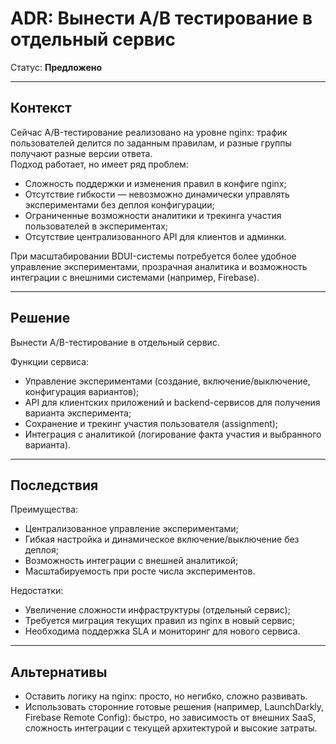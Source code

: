 # ADR: Вынести A/B тестирование в отдельный сервис

Статус: **Предложено**

---

## Контекст

Сейчас A/B-тестирование реализовано на уровне nginx: трафик пользователей делится по заданным правилам, и разные группы
получают разные версии ответа.  
Подход работает, но имеет ряд проблем:

- Сложность поддержки и изменения правил в конфиге nginx;
- Отсутствие гибкости — невозможно динамически управлять экспериментами без деплоя конфигурации;
- Ограниченные возможности аналитики и трекинга участия пользователей в экспериментах;
- Отсутствие централизованного API для клиентов и админки.

При масштабировании BDUI-системы потребуется более удобное управление экспериментами, прозрачная аналитика и возможность
интеграции с внешними системами (например, Firebase).

---

## Решение

Вынести A/B-тестирование в отдельный сервис.

Функции сервиса:

- Управление экспериментами (создание, включение/выключение, конфигурация вариантов);
- API для клиентских приложений и backend-сервисов для получения варианта эксперимента;
- Сохранение и трекинг участия пользователя (assignment);
- Интеграция с аналитикой (логирование факта участия и выбранного варианта).

---

## Последствия

Преимущества:

+ Централизованное управление экспериментами;
+ Гибкая настройка и динамическое включение/выключение без деплоя;
+ Возможность интеграции с внешней аналитикой;
+ Масштабируемость при росте числа экспериментов.

Недостатки:

- Увеличение сложности инфраструктуры (отдельный сервис);
- Требуется миграция текущих правил из nginx в новый сервис;
- Необходима поддержка SLA и мониторинг для нового сервиса.

---

## Альтернативы

- Оставить логику на nginx: просто, но негибко, сложно развивать.
- Использовать сторонние готовые решения (например, LaunchDarkly, Firebase Remote Config): быстро, но зависимость от
  внешних SaaS, сложность интеграции с текущей архитектурой и высокие затраты.
